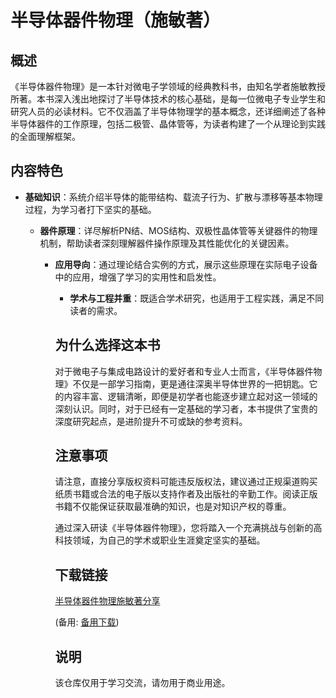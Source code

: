 # 半导体器件物理（施敏著）

## 概述

《半导体器件物理》是一本针对微电子学领域的经典教科书，由知名学者施敏教授所著。本书深入浅出地探讨了半导体技术的核心基础，是每一位微电子专业学生和研究人员的必读材料。它不仅涵盖了半导体物理学的基本概念，还详细阐述了各种半导体器件的工作原理，包括二极管、晶体管等，为读者构建了一个从理论到实践的全面理解框架。

## 内容特色

- **基础知识**：系统介绍半导体的能带结构、载流子行为、扩散与漂移等基本物理过程，为学习者打下坚实的基础。

  - **器件原理**：详尽解析PN结、MOS结构、双极性晶体管等关键器件的物理机制，帮助读者深刻理解器件操作原理及其性能优化的关键因素。

    - **应用导向**：通过理论结合实例的方式，展示这些原理在实际电子设备中的应用，增强了学习的实用性和启发性。

      - **学术与工程并重**：既适合学术研究，也适用于工程实践，满足不同读者的需求。

      ## 为什么选择这本书

      对于微电子与集成电路设计的爱好者和专业人士而言，《半导体器件物理》不仅是一部学习指南，更是通往深奥半导体世界的一把钥匙。它的内容丰富、逻辑清晰，即便是初学者也能逐步建立起对这一领域的深刻认识。同时，对于已经有一定基础的学习者，本书提供了宝贵的深度研究起点，是进阶提升不可或缺的参考资料。

      ## 注意事项

      请注意，直接分享版权资料可能违反版权法，建议通过正规渠道购买纸质书籍或合法的电子版以支持作者及出版社的辛勤工作。阅读正版书籍不仅能保证获取最准确的知识，也是对知识产权的尊重。

      通过深入研读《半导体器件物理》，您将踏入一个充满挑战与创新的高科技领域，为自己的学术或职业生涯奠定坚实的基础。

      ## 下载链接
      [半导体器件物理施敏著分享](https://pan.quark.cn/s/d80f3578a538) 

      (备用: [备用下载](https://pan.baidu.com/s/1jxNzM0bbQt0M9G3cWo990g?pwd=1234))

      ## 说明

      该仓库仅用于学习交流，请勿用于商业用途。

